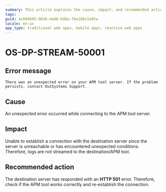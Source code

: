```yaml
---
summary: This article explains the cause, impact, and recommended action for an HTTP server error on the APM tool server. 
tags:
guid: ac049693-902b-4a08-b48a-7be166c5a65a
locale: en-us
app_type: traditional web apps, mobile apps, reactive web apps
---
```


# OS-DP-STREAM-50001

## Error message

`There was an unexpected error on your APM tool server. If the problem persists, contact OutSystems Support.`

## Cause

An unexpected error occurred while connecting to the APM tool server.

## Impact

Unable to establish a connection with the destination server since the server is unreachable or has encountered unexpected conditions. Therefore, logs are not streamed to the destination/APM tool.

## Recommended action

The destination server has responded with an **HTTP 501** error. Therefore, check if the APM tool works correctly and re-establish the connection.  
